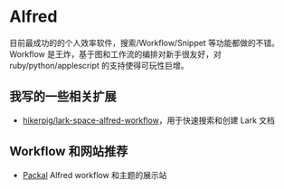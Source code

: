 Alfred
===

目前最成功的的个人效率软件，搜索/Workflow/Snippet 等功能都做的不错。Workflow 是王炸，基于图和工作流的编排对新手很友好，对 ruby/python/applescript 的支持使得可玩性巨增。


## 我写的一些相关扩展

- [hikerpig/lark-space-alfred-workflow](https://github.com/hikerpig/lark-space-alfred-workflow)，用于快速搜索和创建 Lark 文档

## Workflow 和网站推荐

- [Packal](http://www.packal.org/) Alfred workflow 和主题的展示站

